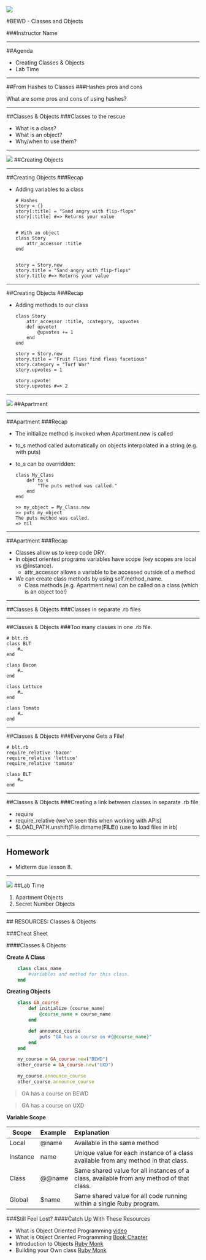 <img id="icon" src="https://github.com/generalassembly/ga-ruby-on-rails-for-devs/raw/master/images/ga.png">

#BEWD - Classes and Objects

###Instructor Name

---


##Agenda

*	Creating Classes & Objects
*	Lab Time

---


##From Hashes to Classes
###Hashes pros and cons

What are some pros and cons of using hashes?

---


##Classes & Objects
###Classes to the rescue

*	What is a class?
*	What is an object?
*	Why/when to use them?

---


<img id ='icon' src="../../assets/ICL_icons/Code_along_icon_md.png">
##Creating Objects


---

##Creating Objects
###Recap

*	Adding variables to a class

		# Hashes
		story = {}
		story[:title] = "Sand angry with flip-flops"
		story[:title] #=> Returns your value


		# With an object
		class Story
			attr_accessor :title
		end


		story = Story.new
		story.title = "Sand angry with flip-flops"
		story.title #=> Returns your value

---


##Creating Objects
###Recap

*	Adding methods to our class

		class Story
			attr_accessor :title, :category, :upvotes
			def upvote!
				@upvotes += 1
			end
		end

		story = Story.new
		story.title = "Fruit Flies find fleas facetious"
		story.category = "Turf War"
		story.upvotes = 1

		story.upvote!
		story.upvotes #=> 2
---


<img id ='icon' src="../../assets/ICL_icons/Code_along_icon_md.png">
##Apartment

---


##Apartment
###Recap

*	The initialize method is invoked when Apartment.new is called
*	to_s method called automatically on objects interpolated in a string (e.g. with puts)
*	to_s can be overridden:

		class My_Class
			def to_s
				"The puts method was called."
			end
		end

		>> my_object = My_Class.new
		>> puts my_object
		The puts method was called.
		=> nil

---


##Apartment
###Recap

*	Classes allow us to keep code DRY.
*	In object oriented programs variables have scope (key scopes are local vs @instance).
	*	attr_accessor allows a variable to be accessed outside of a method
*	We can create class methods by using self.method_name.
	*	Class methods (e.g. Apartment.new) can be called on a class (which is an object too!)

---


##Classes & Objects
###Classes in separate .rb files


---

##Classes & Objects
###Too many classes in one .rb file.

	# blt.rb
	class BLT
		#…
	end

	class Bacon
		#…
	end

	class Lettuce
		#…
	end

	class Tomato
		#…
	end

---


##Classes & Objects
###Everyone Gets a File!

	# blt.rb
	require_relative 'bacon'
	require_relative 'lettuce'
	require_relative 'tomato'

	class BLT
		#…
	end

---

##Classes & Objects
###Creating a link between classes in separate .rb file

*	require
*	require_relative (we've seen this when working with APIs)
*	$LOAD_PATH.unshift(File.dirname(__FILE__)) (use to load files in irb)

---

## Homework

*	Midterm due lesson 8.

---


<img id ='icon' src="../../assets/ICL_icons/Exercise_icon_md.png">
##Lab Time

1.	Apartment Objects
2.	Secret Number Objects

---


<div id="resources">
## RESOURCES: Classes & Objects

###Cheat Sheet

####Classes & Objects

__Create A Class__

```ruby
	class class_name
  		#variables and method for this class.
	end
```

__Creating Objects__

```ruby
	class GA_course
		def initialize (course_name)
			@course_name = course_name
		end

		def announce_course
			puts "GA has a course on #{@course_name}"
		end
	end

	my_course = GA_course.new("BEWD")
	other_course = GA_course.new("UXD")

	my_course.announce_course
	other_course.announce_course
```
>GA has a course on BEWD

>GA has a course on UXD


__Variable Scope__


| Scope |Example| Explanation|
| ------------- |:-------------|:-------------------|
| Local      | @name | Available in the same method|
| Instance   | name | Unique value for each instance of a class available from any method in that class.|
| Class   | @@name  | Same shared value for all instances of a class, available from any method of that class.|
| Global   | $name  | Same shared value for all code running within a single Ruby program.|


###Still Feel Lost?
####Catch Up With These Resources

-	What is Object Oriented Programming [video](http://www.youtube.com/watch?feature=endscreen&v=SS-9y0H3Si8&NR=1)
-	What is Object Oriented Programming [Book Chapter](http://ruby.bastardsbook.com/chapters/oops/)
-	Introduction to Objects [Ruby Monk](http://rubymonk.com/learning/books/1-ruby-primer/chapters/6-objects/lessons/35-introduction-to-objects)
-	Building your Own class [Ruby Monk](http://rubymonk.com/learning/books/1-ruby-primer/chapters/7-classes/lessons/40-building-your-own-class)

